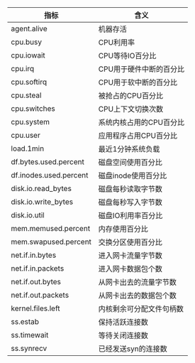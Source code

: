 | 指标 | 含义 |
| ---- | ---- |
| agent.alive | 机器存活 |
| cpu.busy | CPU利用率 |
| cpu.iowait | CPU等待IO百分比 |
| cpu.irq | CPU用于硬件中断的百分比 |
| cpu.softirq | CPU用于软中断的百分比 |
| cpu.steal | 被抢占的CPU百分比  |
| cpu.switches | CPU上下文切换次数 |
| cpu.system | 系统内核占用的CPU百分比 |
| cpu.user | 应用程序占用CPU百分比 |
| load.1min | 最近1分钟系统负载 |
| df.bytes.used.percent | 磁盘空间使用百分比 |
| df.inodes.used.percent | 磁盘inode使用百分比 |
| disk.io.read_bytes | 磁盘每秒读取字节数 |
| disk.io.write_bytes | 磁盘每秒写入字节数 |
| disk.io.util | 磁盘IO利用率百分比 |
| mem.memused.percent | 内存使用百分比 |
| mem.swapused.percent | 交换分区使用百分比 |
| net.if.in.bytes | 进入网卡流量字节数 |
| net.if.in.packets | 进入网卡数据包个数 |
| net.if.out.bytes | 从网卡出去的流量字节数 |
| net.if.out.packets | 从网卡出去的数据包个数 |
| kernel.files.left | 内核剩余可分配文件句柄数 |
| ss.estab | 保持活跃连接数 |
| ss.timewait | 等待关闭连接数 |
| ss.synrecv | 已经发送syn的连接数 |


